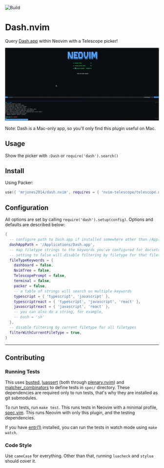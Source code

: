 ![Build](https://github.com/mrjones2014/dash.nvim/actions/workflows/lint-check-test.yml/badge.svg)

# Dash.nvim

Query [Dash.app](https://kapeli.com/dash) within Neovim with a Telescope picker!

![demo](./images/demo.gif)

Note: Dash is a Mac-only app, so you'll only find this plugin useful on Mac.

## Usage

Show the picker with `:Dash` or `require('dash').search()`

## Install

Using Packer:

```lua
use({ 'mrjones2014/dash.nvim', requires = { 'nvim-telescope/telescope.nvim' } })
```

## Configuration

All options are set by calling `require('dash').setup(config)`. Options and defaults are described below:

```lua
{
  -- configure path to Dash.app if installed somewhere other than /Applications/Dash.app
  dashAppPath = '/Applications/Dash.app',
  -- map filetype strings to the keywords you've configured for docsets in Dash
  -- setting to false will disable filtering by filetype for that filetype
  fileTypeKeywords = {
    dashboard = false,
    NvimTree = false,
    TelescopePrompt = false,
    terminal = false,
    packer = false,
    -- a table of strings will search on multiple keywords
    typescript = { 'typescript', 'javascript' },
    typescriptreact = { 'typescript', 'javascript', 'react' },
    javascriptreact = { 'javascript', 'react' },
    -- you can also do a string, for example,
    -- bash = 'sh'
  },
  -- disable filtering by current filetype for all filetypes
  filterWithCurrentFileType = true,
}
```

---

## Contributing

### Running Tests

This uses [busted](https://github.com/Olivine-Labs/busted), [luassert](https://github.com/Olivine-Labs/luassert) (both through
[plenary.nvim](https://github.com/nvim-lua/plenary.nvim)) and [matcher_combinators](https://github.com/m00qek/matcher_combinators.lua) to
define tests in `spec/` directory. These dependencies are required only to run
tests, that's why they are installed as git submodules.

To run tests, run `make test`. This runs tests in Neovim with a minimal profile,
[spec.vim](./spec/spec.vim). This runs Neovim with only this plugin, and the testing dependencies.

If you have [entr(1)](https://eradman.com/entrproject/) installed, you can run the tests in watch mode
using `make watch`.

### Code Style

Use `cameCase` for everything. Other than that, running `luacheck` and `stylua` should cover it.
